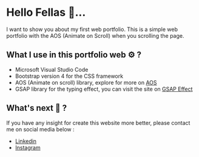 # Hello Fellas 👋...

I want to show you about my first web portfolio. This is a simple web portfolio with the AOS (Animate on Scroll) when you scrolling the page.

## What I use in this portfolio web ⚙️ ?
- Microsoft Visual Studio Code
- Bootstrap version 4 for the CSS framework 
- AOS (Animate on scroll) library, explore for more on [AOS](https://michalsnik.github.io/aos/)
- GSAP library for the typing effect, you can visit the site on [GSAP Effect](https://greensock.com/gsap/)

## What's next 🤔 ?

If you have any insight for create this website more better, please contact me on social media below :

- [Linkedin](https://linkedin.com/in/dava-daviar-saputra-116a44221?)
- [Instagram](https://instagram.com/davadaviarsaputra)

